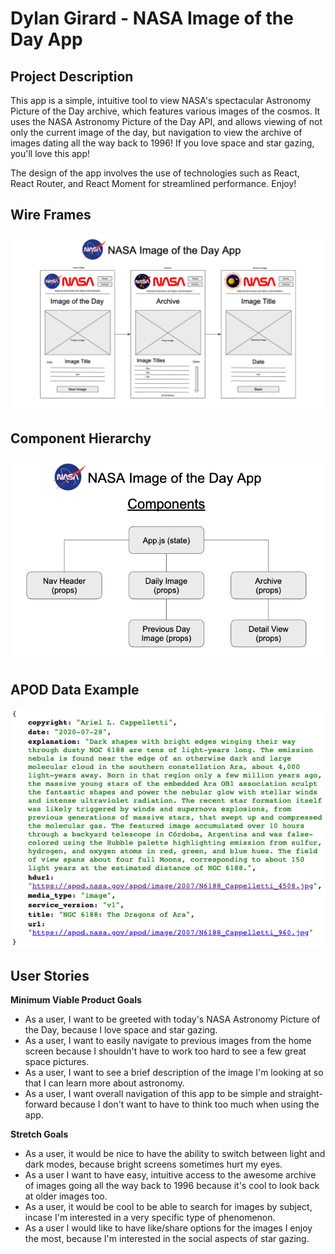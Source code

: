# Dylan Girard - NASA Image of the Day App

## Project Description

This app is a simple, intuitive tool to view NASA's spectacular Astronomy Picture of the Day archive, which features various images of the cosmos. It uses the NASA Astronomy Picture of the Day API, and allows viewing of not only the current image of the day, but navigation to view the archive of images dating all the way back to 1996! If you love space and star gazing, you'll love this app!

The design of the app involves the use of technologies such as React, React Router, and React Moment for streamlined performance. Enjoy!

## Wire Frames

![image](Planning/NASA-Image-of-the-Day-Design.png)

## Component Hierarchy

![image](Planning/NASA-API-Component-Tree.png.png)

## APOD Data Example

![image](Planning/NASA-APOD-API-Data.png)

## User Stories

**Minimum Viable Product Goals**

- As a user, I want to be greeted with today's NASA Astronomy Picture of the Day, because I love space and star gazing.
- As a user, I want to easily navigate to previous images from the home screen because I shouldn't have to work too hard to see a few great space pictures.
- As a user, I want to see a brief description of the image I'm looking at so that I can learn more about astronomy.
- As a user, I want overall navigation of this app to be simple and straight-forward because I don't want to have to think too much when using the app.

**Stretch Goals**

- As a user, it would be nice to have the ability to switch between light and dark modes, because bright screens sometimes hurt my eyes.
- As a user I want to have easy, intuitive access to the awesome archive of images going all the way back to 1996 because it's cool to look back at older images too.
- As a user, it would be cool to be able to search for images by subject, incase I'm interested in a very specific type of phenomenon.
- As a user I would like to have like/share options for the images I enjoy the most, because I'm interested in the social aspects of star gazing.
